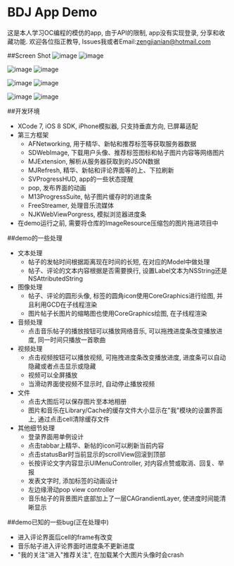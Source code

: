 # BDJ App Demo
这是本人学习OC编程的模仿的app, 由于API的限制, app没有实现登录, 分享和收藏功能. 欢迎各位指正教导, Issues我或者Email:zengjianian@hotmail.com

##Screen Shot
![image](https://github.com/TsengChiaNien/BDJDemo/raw/master/ScreenShot/1.jpg)
![image](https://github.com/TsengChiaNien/BDJDemo/raw/master/ScreenShot/2.jpg)

![image](https://github.com/TsengChiaNien/BDJDemo/raw/master/ScreenShot/3.jpg)
![image](https://github.com/TsengChiaNien/BDJDemo/raw/master/ScreenShot/4.jpg)

![image](https://github.com/TsengChiaNien/BDJDemo/raw/master/ScreenShot/5.jpg)
![image](https://github.com/TsengChiaNien/BDJDemo/raw/master/ScreenShot/6.jpg)

![image](https://github.com/TsengChiaNien/BDJDemo/raw/master/ScreenShot/7.jpg)
![image](https://github.com/TsengChiaNien/BDJDemo/raw/master/ScreenShot/8.jpg)

##开发环境
- XCode 7, iOS 8 SDK, iPhone模拟器, 只支持垂直方向, 已屏幕适配
- 第三方框架
  - AFNetworking, 用于精华、新帖和推荐标签等获取服务器数据
  - SDWebImage, 下载用户头像、推荐标签图标和帖子图片内容等网络图片
  - MJExtension, 解析从服务器获取到的JSON数据
  - MJRefresh, 精华、新帖和评论界面等的上、下拉刷新
  - SVProgressHUD, app的一些状态提醒
  - pop, 发布界面的动画
  - M13ProgressSuite, 帖子图片缓存时的进度条
  - FreeStreamer, 处理音乐流媒体
  - NJKWebViewPorgress, 模拟浏览器进度条
- 在demo运行之前, 需要将仓库的ImageResource压缩包的图片拖进项目中

##demo的一些处理
- 文本处理
  - 帖子的发帖时间根据距离现在时间的长短, 在对应的Model中做处理
  - 帖子、评论的文本内容根据是否需要换行, 设置Label文本为NSString还是NSAttributedString
- 图像处理
  - 帖子、评论的圆形头像, 标签的圆角icon使用CoreGraphics进行绘图, 并且利用GCD在子线程渲染
  - 图片帖子长图片的缩略图也使用CoreGraphics绘图, 在子线程渲染
- 音频处理 
  - 点击音乐帖子的播放按钮可以播放网络音乐, 可以拖拽进度条改变播放进度, 同一时间只播放一首歌曲
- 视频处理
  - 点击视频按钮可以播放视频, 可拖拽进度条改变播放进度, 进度条可以自动隐藏或者点击显示或隐藏
  - 视频可以全屏播放
  - 当滑动界面使视频不显示时, 自动停止播放视频
- 文件
  - 点击大图后可以保存图片至本地相册
  - 图片和音乐在Library/Cache的缓存文件大小显示在"我"模块的设置界面上, 通过点击cell清除缓存文件
- 其他细节处理
  - 登录界面用单例设计
  - 点击tabbar上精华、新帖的icon可以刷新当前内容
  - 点击statusBar时当前显示的scrollView回滚到顶部
  - 长按评论文字内容显示UIMenuController, 对内容点赞或取消、回复、举报
  - 发表文字时, 添加标签的动画设计
  - 左边缘滑动pop view controller
  - 音乐帖子的背景图片底部加上了一层CAGrandientLayer, 使进度时间能清晰显示

##demo已知的一些bug(正在处理中)
- 进入评论界面后cell的frame有改变
- 音乐帖子进入评论界面时进度条不更新进度
- "我的关注"进入"推荐关注", 在加载某个大图片头像时会crash
